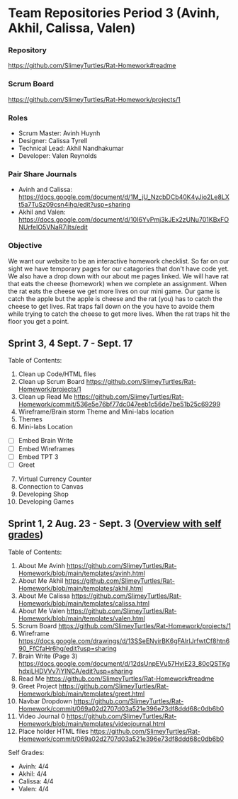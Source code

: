 # Team Repositories Period 3 (Avinh, Akhil, Calissa, Valen)

### Repository
https://github.com/SlimeyTurtles/Rat-Homework#readme

### Scrum Board
https://github.com/SlimeyTurtles/Rat-Homework/projects/1

### Roles

- Scrum Master: Avinh Huynh
- Designer: Calissa Tyrell
- Technical Lead: Akhil Nandhakumar
- Developer: Valen Reynolds

### Pair Share Journals

- Avinh and Calissa: https://docs.google.com/document/d/1M_jU_NzcbDCb40K4yJio2Le8LXt5a7TuSz09csn4ihg/edit?usp=sharing
- Akhil and Valen: https://docs.google.com/document/d/10I6YvPmj3kJEx2zUNu701KBxFONUrfeIO5VNaR7ilts/edit

### Objective

We want our website to be an interactive homework checklist. So far on our sight we have temporary pages for our catagories that don't have code yet. We also have a drop down with our about me pages linked. We will have rat that eats the cheese (homework) when we complete an assignment. When the rat eats the cheese we get more lives on our mini game. Our game is catch the apple but the apple is cheese and the rat (you) has to catch the cheese to get lives. Rat traps fall down on the you have to avoide them while trying to catch the cheese to get more lives. When the rat traps hit the floor you get a point.

## Sprint 3, 4 Sept. 7 - Sept. 17

Table of Contents:
1. Clean up Code/HTML files
2. Clean up Scrum Board https://github.com/SlimeyTurtles/Rat-Homework/projects/1
3. Clean up Read Me https://github.com/SlimeyTurtles/Rat-Homework/commit/536e5e76bf77dc047eeb1c56de7be51b25c69299
4. Wireframe/Brain storm Theme and Mini-labs location
5. Themes
6. Mini-labs Location
- [ ] Embed Brain Write
- [ ] Embed Wireframes
- [ ] Embed TPT 3
- [ ] Greet
7. Virtual Currency Counter
8. Connection to Canvas
9. Developing Shop
10. Developing Games

## Sprint 1, 2 Aug. 23 - Sept. 3 ([Overview with self grades](https://docs.google.com/document/d/15w6Z8kx3Inzfa8vwtc6_sD0a42b-ZCU14hYjFbG608A/edit?usp=sharing))

Table of Contents:
1. About Me Avinh https://github.com/SlimeyTurtles/Rat-Homework/blob/main/templates/avinh.html
2. About Me Akhil https://github.com/SlimeyTurtles/Rat-Homework/blob/main/templates/akhil.html
3. About Me Calissa https://github.com/SlimeyTurtles/Rat-Homework/blob/main/templates/calissa.html
4. About Me Valen https://github.com/SlimeyTurtles/Rat-Homework/blob/main/templates/valen.html
5. Scrum Board https://github.com/SlimeyTurtles/Rat-Homework/projects/1
6. Wireframe https://docs.google.com/drawings/d/13SSeENyirBK6gFAlrlJrfwtCf8htn690_FfCfaHr6hg/edit?usp=sharing
7. Brain Write (Page 3) https://docs.google.com/document/d/12dsUnpEVu57HyiE23_80cQSTKghdxiLHDVVv7iYlNCA/edit?usp=sharing
8. Read Me https://github.com/SlimeyTurtles/Rat-Homework#readme
9. Greet Project https://github.com/SlimeyTurtles/Rat-Homework/blob/main/templates/greet.html
10. Navbar Dropdown https://github.com/SlimeyTurtles/Rat-Homework/commit/069a02d2707d03a521e396e73df8ddd68c0db6b0
11. Video Journal 0 https://github.com/SlimeyTurtles/Rat-Homework/blob/main/templates/videojournal.html
12. Place holder HTML files https://github.com/SlimeyTurtles/Rat-Homework/commit/069a02d2707d03a521e396e73df8ddd68c0db6b0

Self Grades:
- Avinh: 4/4
- Akhil: 4/4
- Calissa: 4/4
- Valen: 4/4
